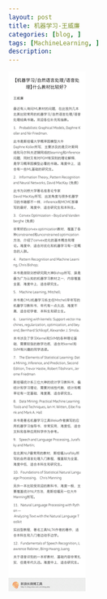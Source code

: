 ```yaml
---
layout: post
title: 机器学习-王威廉
categories: [blog, ]
tags: [MachineLearning, ]
description:
--- 
```


![book](https://raw.githubusercontent.com/gycg/gycg.github.com/master/img/book.gif)
